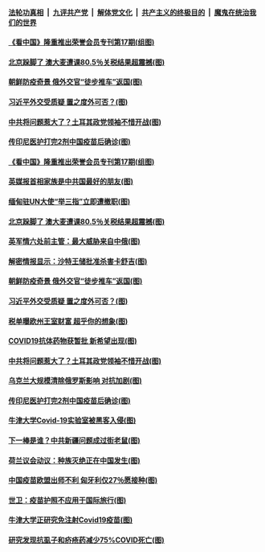 

####  [法轮功真相](../../../../basic/blob/master/README.md?t=03010631) &nbsp;|&nbsp; [九评共产党](../../../../9ping.md/blob/master/README.md?t=03010631) &nbsp;|&nbsp; [解体党文化](../../../../jtdwh.md/blob/master/README.md?t=03010631)  &nbsp;|&nbsp; [共产主义的终极目的](../../../../gczydzjmd.md/blob/master/README.md?t=03010631) &nbsp;|&nbsp; [魔鬼在统治我们的世界](../../../../mgztzwmdsj.md/blob/master/README.md?t=03010631) 

#### [《看中国》隆重推出荣誉会员专刊第17期(组图)](../pages/p9/964051.md?t=03010631) 

#### [北京跺脚了 澳大麦遭课80.5％关税结果超震撼(图)](../pages/p9/963907.md?t=03010631) 

#### [朝鲜防疫奇景 俄外交官“徒步推车”返国(图)](../pages/p9/963905.md?t=03010631) 

#### [习近平外交受质疑 置之度外可否？(图)](../pages/p9/963960.md?t=03010631) 

#### [中共将问题惹大了？土耳其政党领袖不惜开战(图)](../pages/p9/963825.md?t=03010631) 

#### [传印尼医护打完2剂中国疫苗后确诊(图)](../pages/p9/963818.md?t=03010631) 

#### [《看中国》隆重推出荣誉会员专刊第17期(组图)](../pages/p9/964051.md?t=03010631) 

#### [英媒报首相家族是中共国最好的朋友(图)](../pages/p9/964031.md?t=03010631) 

#### [缅甸驻UN大使“举三指”立即遭撤职(图)](../pages/p9/963994.md?t=03010631) 

#### [北京跺脚了 澳大麦遭课80.5％关税结果超震撼(图)](../pages/p9/963907.md?t=03010631) 

#### [英军情六处前主管：最大威胁来自中俄(图)](../pages/p9/963967.md?t=03010631) 

#### [解密情报显示：沙特王储批准杀害卡舒吉(图)](../pages/p9/963966.md?t=03010631) 

#### [朝鲜防疫奇景 俄外交官“徒步推车”返国(图)](../pages/p9/963905.md?t=03010631) 

#### [习近平外交受质疑 置之度外可否？(图)](../pages/p9/963960.md?t=03010631) 

#### [税单曝欧州王室财富 超乎你的想象(图)](../pages/p9/963957.md?t=03010631) 

#### [COVID19抗体药物获暂批 新希望出现(图)](../pages/p9/963930.md?t=03010631) 

#### [中共将问题惹大了？土耳其政党领袖不惜开战(图)](../pages/p9/963825.md?t=03010631) 

#### [乌克兰大规模清除俄罗斯影响 对抗加剧(图)](../pages/p9/963878.md?t=03010631) 

#### [传印尼医护打完2剂中国疫苗后确诊(图)](../pages/p9/963818.md?t=03010631) 

#### [牛津大学Covid-19实验室被黑客入侵(图)](../pages/p9/963823.md?t=03010631) 

#### [下一棒是谁？中共新疆问题成过街老鼠(图)](../pages/p9/963720.md?t=03010631) 

#### [荷兰议会动议：种族灭绝正在中国发生(图)](../pages/p9/963774.md?t=03010631) 

#### [中国疫苗欧盟出师不利 匈牙利仅27％愿接种(图)](../pages/p9/963718.md?t=03010631) 

#### [世卫：疫苗护照不应用于国际旅行(图)](../pages/p9/963721.md?t=03010631) 

#### [牛津大学正研究免注射Covid19疫苗(图)](../pages/p9/963713.md?t=03010631) 

#### [研究发现抗虱子和疥疮药减少75%COVID死亡(图)](../pages/p9/963709.md?t=03010631) 

